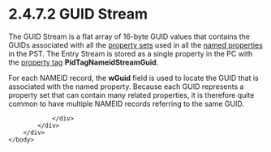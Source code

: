 <html dir="LTR" xmlns:mshelp="http://msdn.microsoft.com/mshelp" xmlns:ddue="http://ddue.schemas.microsoft.com/authoring/2003/5" xmlns:xlink="http://www.w3.org/1999/xlink" xmlns:tool="http://www.microsoft.com/tooltip">
    <head>
        <meta http-equiv="Content-Type" content="text/html; CHARSET=utf-8"></meta>
        <meta name="save" content="history"></meta>
        <title>2.4.7.2 GUID Stream</title>
        <xml>
            <mshelp:toctitle title="2.4.7.2 GUID Stream"></mshelp:toctitle>
            <mshelp:rltitle title="[MS-PST]: GUID Stream"></mshelp:rltitle>
            <mshelp:keyword index="A" term="0f67b30c-0891-44ef-9a80-24d43ba1b28c"></mshelp:keyword>
            <mshelp:attr name="DCSext.ContentType" value="open specification"></mshelp:attr>
            <mshelp:attr name="AssetID" value="0f67b30c-0891-44ef-9a80-24d43ba1b28c"></mshelp:attr>
            <mshelp:attr name="TopicType" value="kbRef"></mshelp:attr>
            <mshelp:attr name="DCSext.Title" value="[MS-PST]: GUID Stream" />
        </xml>
    </head>
    <body>
        <div id="header">
            <h1 class="heading">2.4.7.2 GUID Stream</h1>
        </div>
        <div id="mainSection">
            <div id="mainBody">
                <div id="allHistory" class="saveHistory"></div>
                <div id="sectionSection0" class="section" name="collapseableSection">
                    

<p>The GUID Stream is a flat array of 16-byte GUID values that
contains the GUIDs associated with all the <a href="08220cc9-69b1-4072-a2e7-2a0ff201d505.htm#gt_dc3c2e4a-3b46-4284-973e-cc0e362a3264">property sets</a> used in all
the <a href="08220cc9-69b1-4072-a2e7-2a0ff201d505.htm#gt_e6245def-e67d-4ab2-8c7d-04863b1c1063">named properties</a> in
the PST. The Entry Stream is stored as a single property in the PC with the <a href="08220cc9-69b1-4072-a2e7-2a0ff201d505.htm#gt_550ffe03-4145-49d1-8370-a9906b00452c">property tag</a> <b>PidTagNameidStreamGuid</b>.</p>

<p>For each NAMEID record, the <b>wGuid</b> field is used to
locate the GUID that is associated with the named property. Because each GUID
represents a property set that can contain many related properties, it is
therefore quite common to have multiple NAMEID records referring to the same
GUID.</p>


                </div>
            </div>
        </div>
    </body>
</html>